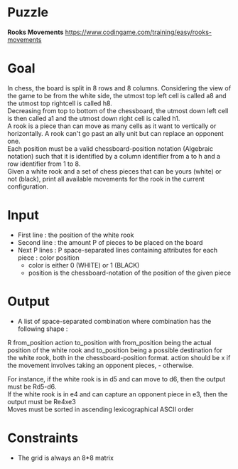 # Puzzle
**Rooks Movements** https://www.codingame.com/training/easy/rooks-movements

# Goal
In chess, the board is split in 8 rows and 8 columns. Considering the view of the game to be from the white side, the utmost top left cell is called a8 and the utmost top rightcell is called h8.   
Decreasing from top to bottom of the chessboard, the utmost down left cell is then called a1 and the utmost down right cell is called h1.  
A rook is a piece than can move as many cells as it want to vertically or horizontally. A rook can't go past an ally unit but can replace an opponent one.  
Each position must be a valid chessboard-position notation (Algebraic notation) such that it is identified by a column identifier from a to h and a row identifier from 1 to 8.  
Given a white rook and a set of chess pieces that can be yours (white) or not (black), print all available movements for the rook in the current configuration.  

# Input
* First line : the position of the white rook
* Second line : the amount P of pieces to be placed on the board
* Next P lines : P space-separated lines containing attributes for each piece : color position
  * color is either 0 (WHITE) or 1 (BLACK)
  * position is the chessboard-notation of the position of the given piece

# Output
* A list of space-separated combination where combination has the following shape :
  
R from_position action to_position with from_position being the actual position of the white rook and to_position being a possible destination for the white rook, both in the chessboard-position format.
action should be x if the movement involves taking an opponent pieces, - otherwise.

For instance, if the white rook is in d5 and can move to d6, then the output must be Rd5-d6.  
If the white rook is in e4 and can capture an opponent piece in e3, then the output must be Re4xe3    
Moves must be sorted in ascending lexicographical ASCII order

# Constraints
* The grid is always an 8*8 matrix

